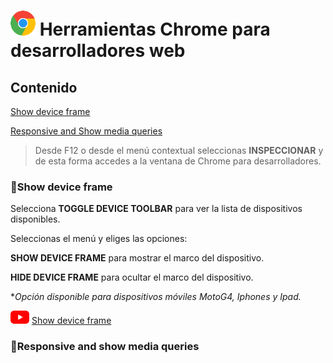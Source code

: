 # ![chrome logo](logo5_40.png) Herramientas Chrome para desarrolladores web


## Contenido

 [Show device frame](#show_device_frame)

 [Responsive and Show media queries](#responsive_media_queries)

>Desde F12 o desde el menú contextual seleccionas **INSPECCIONAR** y de esta forma accedes a la ventana de Chrome para desarrolladores.

<a name="show_device_frame"></a>
### :small_blue_diamond:Show device frame 

Selecciona **TOGGLE DEVICE TOOLBAR** para ver la lista de dispositivos disponibles.

Seleccionas el menú y eliges las opciones: 

 **SHOW DEVICE FRAME** para mostrar el marco del dispositivo.

 **HIDE DEVICE FRAME** para ocultar el marco del dispositivo. 

\**Opción disponible para dispositivos móviles MotoG4, Iphones y Ipad.*  

![youtube logo](youtube_logo_30.png) [Show device frame](https://www.youtube.com/watch?v=VOIM00tvl3U)


<a name="responsive_media_queries"></a>
### :small_blue_diamond:Responsive and show media queries


